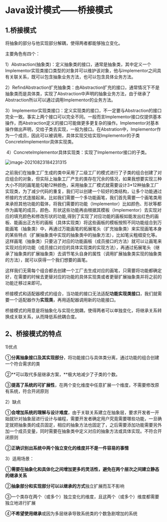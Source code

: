 # Java设计模式——桥接模式

## 1.桥接模式

将抽象的部分与他实现部分解耦，使得两者都能够独立变化。

主要角色有四个：

​	1）Abstraction(抽象类)：定义抽象类的接口，通常是抽象类，其中定义一个Implementor实现类接口类型的对象并可以维护该对象，他与Implementor之间具有关联关系，既可以包含抽象业务方法，也可以包含具体业务方法。

​	2）RefindAbstraction扩充抽象类：由Abstraction扩充的接口，通常情况下不是抽象类而是具体类，实现了Abstraction中声明的抽象业务方法，由于继承了Abstraction所以可以通过调用Implementor的业务方法。

​	3）Implementor实现类接口：定义实现类的接口，不一定要与Abstraction的接口完全一致。事实上两个接口可以完全不同。一般而言Implementor接口仅提供基本操作，而Abstraction定义的接口可能做更多更复杂的操作。Implementor对基本操作做出声明，交给子类去实现，一般为接口。在Abstration中，Implementor作为一个成员，因此可以被调用，具体实现交给实现Implementor的子类ConcreteImplementor具体实现类。

​	4）ConcreteImplementor具体实现类：实现了Implementor接口的子类。

![image-20210823184231315](C:\Users\hp\AppData\Roaming\Typora\typora-user-images\image-20210823184231315.png)

​		之前我们在抽象工厂生成的类中采用了二级工厂的模式进行了子类的组合创建了对应组合的对象，但实际上抽象工厂产生的类存在冗余的情况，如果我想要实现三种大小不同的画笔能勾勒12种颜色，采用抽象工厂模式就需要设计3*12种抽象工厂实现类，为了减少代码的重复，我们可以创建一个较好的类结构，让多个功能通过桥接的方式连接起来。比如我们需要一个多功能画笔，我们首先需要一个画笔类用来承担其他功能的载体，将我们需要的功能（Implementor）比如颜色、形状等都作为画笔的成员，颜色、形状这些功能再由根据其模板（Implementor）去实现对应的填充颜色和修改形状的功能,得到了实现了对应功能的画板如能发出红色的画板、能画出正方形的画板（具体实现类）将这些画板的模板按照不同功能组合到万能画笔（抽象类）中，再通过万能画笔的拓展笔头（扩充抽象类）来实现画笔本身的某些特点（扩展抽象类中实现的抽象类中的抽象方法），比如笔尖粗细变化等。这样画笔（抽象类）只要沾了对应的功能画板（成员接口的方法）就可以让画笔来实现对应的功能（成员接口对应的具体实现类的实现方法），再通过拓展笔头（继承了抽象类的扩展抽象类）去调节笔头自身的属性（调用扩展抽象类实现的抽象类的方法），就可以获得一个我们想要的画笔。

​		这样我们无需每个组合都去创建一个工厂去生成对应的画笔，只需要将功能都确定好，在需要的时候去更替对应的功能的具体实现类或者更替扩展抽象类并将之前的功能迁移过来即可。

​		桥接模式和适配器模式的组合，当功能的接口无法适配**功能实现类接口**，我们就需要一个适配器作为**实现类**，再用适配器调用新的功能接口。

​		桥接模式的用意是将抽象化与实现化脱耦，使得两者可以单独变化，将继承关系转换成关联关系，从而降低系统耦合度。

## 2、桥接模式的特点

1)优点

①**分离抽象接口及其实现部分**，将功能接口与具体类分离，通过功能的组合创建一个符合需求的类

②**可以取代多层继承方案，**极大地减少了子类的个数。

③**提高了系统的可扩展性**，在两个变化维度中任意扩展一个维度，不需要修改原有系统，符合开闭原则

2）缺点

①**会增加系统的理解与设计难度**，由于关联关系建立在抽象层，要求开发者一开始就针对抽象层进行设计与编程，需要开发者确定用户究竟需要哪些功能，一旦确定就把抽象类的成员固定，相应的抽象方法也固定了，之后需要添加功能需要另外加一个成员变量，同时需要在抽象类中定义对应的抽象方法或具体实现。不符合开闭原则

②**正确识别出系统中两个独立变化的维度并不是一件容易的事情**

3）适用场景：

①**需要在抽象化和具体化之间增加更多的灵活性，避免在两个层次之间建立静态的继承关系**

②**抽象部分和实现部分可以以继承的方式**独立扩展而互不影响

③一个类存在两个（或多个）独立变化的维度，且这两个（或多个）维度都需要独立地进行扩展

④**不希望使用继承**或因为多层继承导致系统类的个数急剧增加的系统

